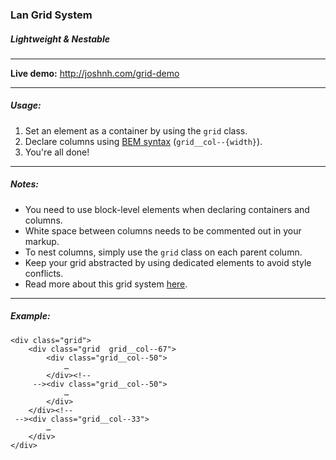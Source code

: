 ### Lan Grid System

##### Lightweight & Nestable

<hr>

__Live demo:__ http://joshnh.com/grid-demo

<hr>

##### Usage:

1. Set an element as a container by using the <code>grid</code> class.
2. Declare columns using <a href="http://getbem.com/introduction/">BEM syntax</a> (<code>grid__col--{width}</code>).
3. You're all done!

<hr>

##### Notes:

- You need to use block-level elements when declaring containers and columns.
- White space between columns needs to be commented out in your markup.
- To nest columns, simply use the <code>grid</code> class on each parent column.
- Keep your grid abstracted by using dedicated elements to avoid style conflicts.
- Read more about this grid system <a href="http://joshnh.com/weblog/creating-lightweight-grid-system/">here</a>.

<hr>

##### Example:

~~~
<div class="grid">
	<div class="grid  grid__col--67">
		<div class="grid__col--50">
			…
		</div><!--
	 --><div class="grid__col--50">
			…
		</div>
	</div><!--
 --><div class="grid__col--33">
		…
	</div>
</div>
~~~

